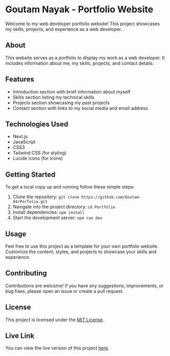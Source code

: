 # Goutam Nayak - Portfolio Website

Welcome to my web developer portfolio website! This project showcases my skills, projects, and experience as a web developer.

## About
This website serves as a portfolio to display my work as a web developer. It includes information about me, my skills, projects, and contact details.

## Features
- Introduction section with brief information about myself
- Skills section listing my technical skills
- Projects section showcasing my past projects
- Contact section with links to my social media and email address

## Technologies Used
- Next.js
- JavaScript
- CSS3
- Tailwind CSS (for styling)
- Lucide icons (for icons)

## Getting Started
To get a local copy up and running follow these simple steps:
1. Clone the repository: `git clone https://github.com/Goutam-04/Porfolio.git`
2. Navigate into the project directory: `cd Portfolio`
3. Install dependencies: `npm install`
4. Start the development server: `npm run dev`

## Usage
Feel free to use this project as a template for your own portfolio website. Customize the content, styles, and projects to showcase your skills and experience.

## Contributing
Contributions are welcome! If you have any suggestions, improvements, or bug fixes, please open an issue or create a pull request.

## License
This project is licensed under the [MIT License](LICENSE).

## Live Link
You can view the live version of this project [here](https://goutam-porfolio.vercel.app/).
